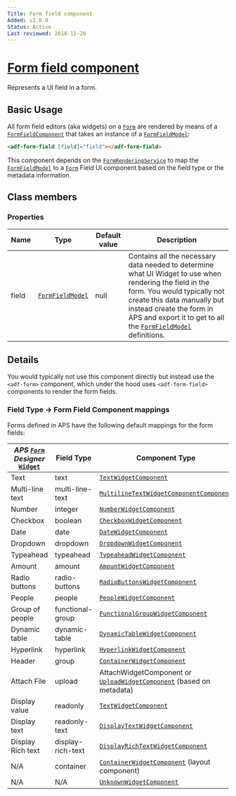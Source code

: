 ```yaml
---
Title: Form field component
Added: v2.0.0
Status: Active
Last reviewed: 2018-11-20
---
```


# [Form field component](lib/core/src/lib/form/components/form-field/form-field.component.ts "Defined in form-field.component.ts")

Represents a UI field in a form.

## Basic Usage

All form field editors (aka widgets) on a [`Form`](../../../lib/process-services/src/lib/task-list/models/form.model.ts) are rendered by means of a [`FormFieldComponent`](../../core/components/form-field.component.md)
that takes an instance of a [`FormFieldModel`](../../core/models/form-field.model.md):

```html
<adf-form-field [field]="field"></adf-form-field>
```

This component depends on the [`FormRenderingService`](../../core/services/form-rendering.service.md) to map the [`FormFieldModel`](../../core/models/form-field.model.md) to a [`Form`](../../../lib/process-services/src/lib/task-list/models/form.model.ts) Field UI component
based on the field type or the metadata information.

## Class members

### Properties

| Name | Type | Default value | Description |
| ---- | ---- | ------------- | ----------- |
| field | [`FormFieldModel`](../../core/models/form-field.model.md) | null | Contains all the necessary data needed to determine what UI Widget to use when rendering the field in the form. You would typically not create this data manually but instead create the form in APS and export it to get to all the [`FormFieldModel`](../../core/models/form-field.model.md) definitions. |

## Details

You would typically not use this component directly but instead use the `<adf-form>` component, which under the hood
uses `<adf-form-field>` components to render the form fields.

### Field Type -> Form Field Component mappings

Forms defined in APS have the following default mappings for the form fields:

| _APS [`Form`](../../../lib/process-services/src/lib/task-list/models/form.model.ts) Designer_ [`Widget`](../../../lib/testing/src/lib/core/pages/form/widgets/widget.ts) | Field Type | Component Type |
| ------------------------------------------------------------------------------------------------------------------------------------------------------------------------ | ---------- | -------------- |
| Text | text | [`TextWidgetComponent`](lib/core/src/lib/form/components/widgets/text/text.widget.ts) |
| Multi-line text | multi-line-text | [`MultilineTextWidgetComponentComponent`](lib/core/src/lib/form/components/widgets/multiline-text/multiline-text.widget.ts) |
| Number | integer | [`NumberWidgetComponent`](lib/core/src/lib/form/components/widgets/number/number.widget.ts) |
| Checkbox | boolean | [`CheckboxWidgetComponent`](lib/core/src/lib/form/components/widgets/checkbox/checkbox.widget.ts) |
| Date | date | [`DateWidgetComponent`](lib/core/src/lib/form/components/widgets/date/date.widget.ts) |
| Dropdown | dropdown | [`DropdownWidgetComponent`](lib/core/src/lib/form/components/widgets/dropdown/dropdown.widget.ts) |
| Typeahead | typeahead | [`TypeaheadWidgetComponent`](lib/core/src/lib/form/components/widgets/typeahead/typeahead.widget.ts) |
| Amount | amount | [`AmountWidgetComponent`](lib/core/src/lib/form/components/widgets/amount/amount.widget.ts) |
| Radio buttons | radio-buttons | [`RadioButtonsWidgetComponent`](lib/core/src/lib/form/components/widgets/radio-buttons/radio-buttons.widget.ts) |
| People | people | [`PeopleWidgetComponent`](lib/core/src/lib/form/components/widgets/people/people.widget.ts) |
| Group of people | functional-group | [`FunctionalGroupWidgetComponent`](lib/core/src/lib/form/components/widgets/functional-group/functional-group.widget.ts) |
| Dynamic table | dynamic-table | [`DynamicTableWidgetComponent`](lib/core/src/lib/form/components/widgets/dynamic-table/dynamic-table.widget.ts) |
| Hyperlink | hyperlink | [`HyperlinkWidgetComponent`](lib/core/src/lib/form/components/widgets/hyperlink/hyperlink.widget.ts) |
| Header | group | [`ContainerWidgetComponent`](lib/core/src/lib/form/components/widgets/container/container.widget.ts) |
| Attach File | upload | AttachWidgetComponent or [`UploadWidgetComponent`](lib/process-services/src/lib/form/widgets/upload/upload.widget.ts) (based on metadata) |
| Display value | readonly | [`TextWidgetComponent`](lib/core/src/lib/form/components/widgets/text/text.widget.ts) |
| Display text | readonly-text | [`DisplayTextWidgetComponent`](lib/core/src/lib/form/components/widgets/display-text/display-text.widget.ts) |
| Display Rich text | display-rich-text | [`DisplayRichTextWidgetComponent`](lib/core/src/lib/form/components/widgets/display-rich-text/display-rich-text.widget.ts) |
| N/A | container | [`ContainerWidgetComponent`](lib/core/src/lib/form/components/widgets/container/container.widget.ts) (layout component) |
| N/A | N/A | [`UnknownWidgetComponent`](lib/core/src/lib/form/components/widgets/unknown/unknown.widget.ts) |
